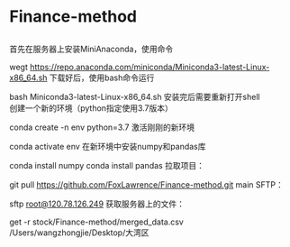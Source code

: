 # Finance-method
##
首先在服务器上安装MiniAnaconda，使用命令  

  wegt https://repo.anaconda.com/miniconda/Miniconda3-latest-Linux-x86_64.sh
下载好后，使用bash命令运行  

  bash Miniconda3-latest-Linux-x86_64.sh
安装完后需要重新打开shell  
创建一个新的环境（python指定使用3.7版本）  

  conda create -n env python=3.7
激活刚刚的新环境  

  conda activate env
在新环境中安装numpy和pandas库  

  conda install numpy
  conda install pandas
拉取项目：  

  git pull https://github.com/FoxLawrence/Finance-method.git main
SFTP：

  sftp root@120.78.126.249
获取服务器上的文件：

  get -r stock/Finance-method/merged_data.csv /Users/wangzhongjie/Desktop/大湾区

##
